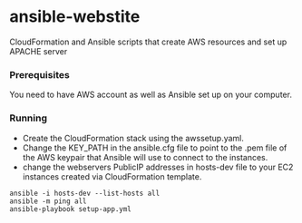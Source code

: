 # ansible-webstite
CloudFormation and Ansible scripts that create AWS resources and set up APACHE server


### Prerequisites

You need to have AWS account as well as Ansible set up on your computer.

### Running
* Create the CloudFormation stack using the awssetup.yaml.
* Change the KEY_PATH in the ansible.cfg file to point to the .pem file of the AWS keypair that Ansible will use to connect to the instances.
* change the webservers PublicIP addresses in hosts-dev file to your EC2 instances created via CloudFormation template.

```
ansible -i hosts-dev --list-hosts all
ansible -m ping all
ansible-playbook setup-app.yml
```

